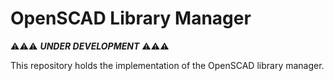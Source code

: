 # OpenSCAD Library Manager

⚠️⚠️⚠️  ***UNDER DEVELOPMENT***  ⚠️⚠️⚠️

This repository holds the implementation of the OpenSCAD library manager.
